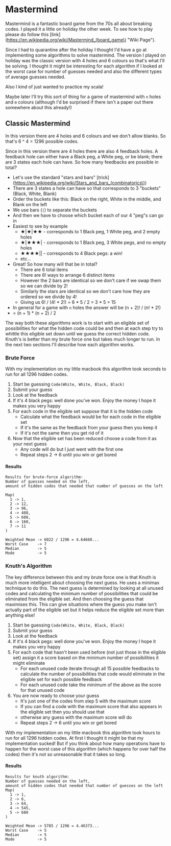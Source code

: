 # Mastermind

Mastermind is a fantastic board game from the 70s all about breaking codes. I played it a little on holiday the other week. To see how to play please do follow this [link](https://en.wikipedia.org/wiki/Mastermind_(board_game\) "Wiki Page").

Since I had to quarantine after the holiday I thought I'd have a go at implementing some algorithms to solve mastermind. The version I played on holiday was the classic version with 4 holes and 6 colours so that's what I'll be solving. I thought it might be interesting for each algorithm if I looked at the worst case for number of guesses needed and also the different types of average guesses needed.

Also I kind of just wanted to practice my scala!

Maybe later I'll try this sort of thing for a game of mastermind with `n` holes and `m` colours (although I'd be surprised if there isn't a paper out there somewhere about this already!)

## Classic Mastermind

In this version there are 4 holes and 6 colours and we don't allow blanks. So that's 6 ^ 4 = 1296 possible codes. 

Since in this version there are 4 holes there are also 4 feedback holes. 
A feedback hole can either have a Black peg, a White peg, or be blank; there are 3 states each hole can have.
So how many feedbacks are possible in total?
- Let's use the standard "stars and bars" [trick](https://en.wikipedia.org/wiki/Stars_and_bars_(combinatorics\))
- There are 3 states a hole can have so that corresponds to 3 "buckets" (Black, White, Blank)
- Order the buckets like this: Black on the right, White in the middle, and Blank on the left
- We use bars (`|`) to separate the buckets 
- And then we have to choose which bucket each of our 4 "peg"s can go in
- Easiest to see by example
    - ★|★|★★ - corresponds to 1 Black peg, 1 White peg, and 2 empty holes
    - ★|★★★| - corresponds to 1 Black peg, 3 White pegs, and no empty holes
    - ★★★★|| - corresponds to 4 Black pegs: a win!
    - etc...
- Great! So how many will that be in total?
    - There are 6 total items
    - There are 6! ways to arrange 6 distinct items
    - However the 2 bars are identical so we don't care if we swap them so we can divide by 2!
    - Similarly the stars are identical so we don't care how they are ordered so we divide by 4!
    - Giving us 6! / (4! * 2!) = 6 * 5 / 2 = 3 * 5 = 15
- In general for a game with `n` holes the answer will be (n + 2)! / (n! * 2!) 
- = (n + 1) * (n + 2) / 2

The way both these algorithms work is to start with an eligible set of possibilities for what the hidden code could be and then at each step try to whittle this eligible set down until we guess the correct hidden code. 
Knuth's is better than my brute force one but takes much longer to run.
In the next two sections I'll describe how each algorithm works.

### Brute Force
With my implementation on my little macbook this algorithm took seconds to run for all 1296 hidden codes. 

1. Start be guessing `Code(White, White, Black, Black)`
2. Submit your guess
3. Look at the feedback
4. If it's 4 black pegs: well done you've won. Enjoy the money I hope it makes you very happy
5. For each code in the eligible set suppose that it is the hidden code
    - Calculate what the feedback would be for each code in the eligible set
    - If it's the same as the feedback from your guess then you keep it
    - If it's not the same then you get rid of it
6. Now that the eligible set has been reduced choose a code from it as your next guess
    - Any code will do but I just went with the first one
    - Repeat steps 2 -> 6 until you win or get bored
    
#### Results
```
Results for brute-force algorithm:
Number of guesses needed on the left, 
amount of hidden codes that needed that number of guesses on the left

Map(
  1 -> 1,
  2 -> 12,
  3 -> 96,
  4 -> 408,
  5 -> 608,
  6 -> 160,
  7 -> 11
)

Weighted Mean -> 6022 / 1296 = 4.64660...
Worst Case    -> 7
Median        -> 5
Mode          -> 5
```

### Knuth's Algorithm
The key difference between this and my brute force one is that Knuth is much more intelligent about choosing the next guess.
He uses a minimax technique to do this.
The next guess is determined by looking at all unused codes and calculating the minimum number of possibilities that could be eliminated from the eligible set. 
And then choosing the guess that maximises this.
This can give situations where the guess you make isn't actually part of the eligible set but it helps reduce the eligible set more than anything else!

1. Start be guessing `Code(White, White, Black, Black)`
2. Submit your guess
3. Look at the feedback
4. If it's 4 black pegs: well done you've won. Enjoy the money I hope it makes you very happy
5. For each code that hasn't been used before (not just those in the eligible set) assign it a score based on the minimum number of possibilities it might eliminate
    - For each unused code iterate through all 15 possible feedbacks to calculate the number of possibilities that code would eliminate in the eligible set for each possible feedback
    - For each unused code take the minimum of the above as the score for that unused code
6. You are now ready to choose your guess
    - It's just one of the codes from step 5 with the maximum score
    - If you can find a code with the maximum score that also appears in the eligible set then you should use that
    - otherwise any guess with the maximum score will do
    - Repeat steps 2 -> 6 until you win or get bored
    
With my implementation on my little macbook this algorithm took hours to run for all 1296 hidden codes. 
At first I thought it might be that my implementation sucked!
But if you think about how many operations have to happen for the worst case of this algorithm (which happens for over half the codes) then it's not so unreasonable that it takes so long.
    
#### Results
```
Results for knuth algorithm:
Number of guesses needed on the left, 
amount of hidden codes that needed that number of guesses on the left
Map(
  1 -> 1,
  2 -> 6,
  3 -> 64,
  4 -> 545,
  5 -> 680
)

Weighted Mean -> 5785 / 1296 = 4.46373...
Worst Case    -> 5
Median        -> 5
Mode          -> 5
```